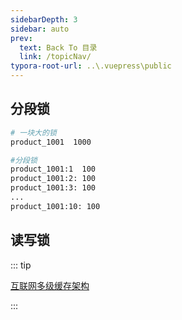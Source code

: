 ```yaml
---
sidebarDepth: 3
sidebar: auto
prev:
  text: Back To 目录
  link: /topicNav/
typora-root-url: ..\.vuepress\public
---
```




## 分段锁

```sh
# 一块大的锁
product_1001  1000

#分段锁
product_1001:1  100
product_1001:2: 100
product_1001:3: 100
...
product_1001:10: 100
```



## 读写锁

::: tip

[互联网多级缓存架构](https://q10viking.github.io/Redis/36%20%E4%BA%92%E8%81%94%E7%BD%91%E5%A4%9A%E7%BA%A7%E7%BC%93%E5%AD%98%E6%9E%B6%E6%9E%84.html)

:::
